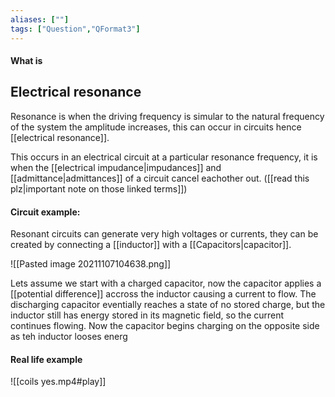 ```yaml
---
aliases: [""]
tags: ["Question","QFormat3"]
---
```


#### What is
## Electrical resonance
Resonance is when the driving frequency is simular to the natural frequency of the system the amplitude increases, this can occur in circuits hence [[electrical resonance]].

This occurs in an electrical circuit at a particular resonance frequency, it is when the [[electrical impudance|impudances]] and [[admittance|admittances]] of a circuit cancel eachother out. ([[read this plz|important note on those linked terms]])

#### Circuit example:
Resonant circuits can generate very high voltages or currents, they can be created by connecting a [[inductor]] with a [[Capacitors|capacitor]].

![[Pasted image 20211107104638.png]]

Lets  assume we start with a charged capacitor, now the capacitor applies a [[potential difference]] accross the inductor causing a current to flow. The discharging capacitor eventially reaches a state of no stored charge, but the inductor still has energy stored in its magnetic field, so the current continues flowing. Now the capacitor begins charging on the opposite side as teh inductor looses energ

#### Real life example
![[coils yes.mp4#play]]
